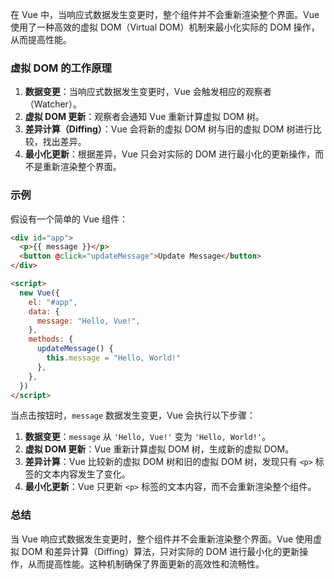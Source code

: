 在 Vue 中，当响应式数据发生变更时，整个组件并不会重新渲染整个界面。Vue 使用了一种高效的虚拟 DOM（Virtual DOM）机制来最小化实际的 DOM 操作，从而提高性能。

### 虚拟 DOM 的工作原理

1. **数据变更**：当响应式数据发生变更时，Vue 会触发相应的观察者（Watcher）。
2. **虚拟 DOM 更新**：观察者会通知 Vue 重新计算虚拟 DOM 树。
3. **差异计算（Diffing）**：Vue 会将新的虚拟 DOM 树与旧的虚拟 DOM 树进行比较，找出差异。
4. **最小化更新**：根据差异，Vue 只会对实际的 DOM 进行最小化的更新操作，而不是重新渲染整个界面。

### 示例

假设有一个简单的 Vue 组件：

```html
<div id="app">
  <p>{{ message }}</p>
  <button @click="updateMessage">Update Message</button>
</div>

<script>
  new Vue({
    el: "#app",
    data: {
      message: "Hello, Vue!",
    },
    methods: {
      updateMessage() {
        this.message = "Hello, World!"
      },
    },
  })
</script>
```

当点击按钮时，`message` 数据发生变更，Vue 会执行以下步骤：

1. **数据变更**：`message` 从 `'Hello, Vue!'` 变为 `'Hello, World!'`。
2. **虚拟 DOM 更新**：Vue 重新计算虚拟 DOM 树，生成新的虚拟 DOM。
3. **差异计算**：Vue 比较新的虚拟 DOM 树和旧的虚拟 DOM 树，发现只有 `<p>` 标签的文本内容发生了变化。
4. **最小化更新**：Vue 只更新 `<p>` 标签的文本内容，而不会重新渲染整个组件。

### 总结

当 Vue 响应式数据发生变更时，整个组件并不会重新渲染整个界面。Vue 使用虚拟 DOM 和差异计算（Diffing）算法，只对实际的 DOM 进行最小化的更新操作，从而提高性能。这种机制确保了界面更新的高效性和流畅性。
